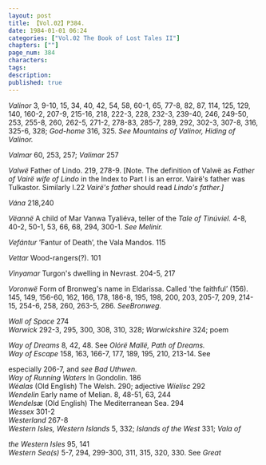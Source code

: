 ```yaml
---
layout: post
title: 【Vol.02】P384.
date: 1984-01-01 06:24
categories: ["Vol.02 The Book of Lost Tales II"]
chapters: [""]
page_num: 384
characters: 
tags: 
description: 
published: true
---
```


<p style="text-indent: 0;">
<I>Valinor    </I>3, 9-10, 15, 34, 40, 42, 54, 58, 60-1, 65, 77-8, 82, 87, 114, 125, 129, 140, 160-2, 207-9, 215-16, 218, 222-3, 228, 232-3, 239-40, 246, 249-50, 253, 255-8, 260, 262-5, 271-2, 278-83, 285-7, 289, 292, 302-3, 307-8, 316, 325-6, 328; <I>God-home </I>316, 325. <I>See Mountains of Valinor, Hiding of Valinor.</I>
</p>

<I>Valmar    </I>60, 253, 257; <I>Valimar </I>257

<I>Valwë   </I>Father of Lindo. 219, 278-9. [Note. The definition of Valwë as <I>Father of Vairë wife of Lindo </I>in the Index to Part I is an error. Vairë's father was Tulkastor. Similarly I.22 <I>Vairë's father </I>should read <I>Lindo's father.]</I>

<I>Vána   </I>218,240

<I>Vëannë   </I>A child of Mar Vanwa Tyaliéva, teller of the <I>Tale of Tinúviel. </I>4-8, 40-2, 50-1, 53, 66, 68, 294, 300-1. <I>See Melinir.</I>

<I>Vefántur   </I>‘Fantur of Death’, the Vala Mandos. 115

<I>Vettar    </I>Wood-rangers(?). 101

<I>Vinyamar   </I>Turgon's dwelling in Nevrast. 204-5, 217

<I>Voronwë   </I>Form of Bronweg's name in Eldarissa. Called ‘the faithful’ (156). 145, 149, 156-60, 162, 166, 178, 186-8, 195, 198, 200, 203, 205-7, 209, 214-15, 254-6, 258, 260, 263-5, 286. <I>SeeBronweg.</I>

<I>Wall of Space </I>274<BR><I>Warwick     </I>292-3, 295, 300, 308, 310, 328; <I>Warwickshire </I>324; poem

<I>Way of Dreams     </I>8, 42, 48. See <I>Olórë Mallë, Path of Dreams.<BR>Way of Escape     </I>158, 163, 166-7, 177, 189, 195, 210, 213-14. See

especially 206-7, and <I>see Bad Uthwen.<BR>Way of Running Waters     </I>In Gondolin. 186<BR><I>Wéalas   </I>(Old English) The Welsh. 290; adjective <I>Wíelisc </I>292<BR><I>Wendelin     </I>Early name of Melian. 8, 48-51, 63, 244<BR><I>Wendelsæ   </I>(Old English) The Mediterranean Sea. 294<BR><I>Wessex    </I>301-2<BR><I>Westerland    </I>267-8<BR><I>Western Isles, Western Islands     </I>5, 332; <I>Islands of the West </I>331; <I>Vala of</I>

<I>the Western Isles </I>95, 141<BR><I>Western Sea(s)     </I>5-7, 294, 299-300, 311, 315, 320, 330. See <I>Great</I>

